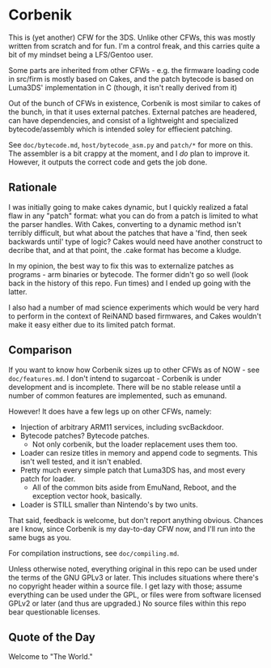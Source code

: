 Corbenik
==============================

This is (yet another) CFW for the 3DS. Unlike other CFWs, this was mostly written from scratch and for fun. I'm a control freak, and this carries quite a bit of my mindset being a LFS/Gentoo user.

Some parts are inherited from other CFWs - e.g. the firmware loading code in src/firm is mostly based on Cakes, and the patch bytecode is based on Luma3DS' implementation in C (though, it isn't really derived from it)

Out of the bunch of CFWs in existence, Corbenik is most similar to cakes of the bunch, in that it uses external patches. External patches are headered, can have dependencies, and consist of a lightweight and specialized bytecode/assembly which is intended soley for effiecient patching.

See `doc/bytecode.md`, `host/bytecode_asm.py`  and `patch/*` for more on this. The assembler is a bit crappy at the moment, and I *do* plan to improve it. However, it outputs the correct code and gets the job done.

## Rationale

I was initially going to make cakes dynamic, but I quickly realized a fatal flaw in any "patch" format: what you can do from a patch is limited to what the parser handles. With Cakes, converting to a dynamic method isn't terribly difficult, but what about the patches that have a 'find, then seek backwards until' type of logic? Cakes would need have another construct to decribe that, and at that point, the .cake format has become a kludge.

In my opinion, the best way to fix this was to externalize patches as programs - arm binaries or bytecode. The former didn't go so well (look back in the history of this repo. Fun times) and I ended up going with the latter.

I also had a number of mad science experiments which would be very hard to perform in the context of ReiNAND based firmwares, and Cakes wouldn't make it easy either due to its limited patch format.

## Comparison

If you want to know how Corbenik sizes up to other CFWs as of NOW - see `doc/features.md`. I don't intend to sugarcoat - Corbenik is under development and is incomplete. There will be no stable release until a number of common features are implemented, such as emunand.

However! It does have a few legs up on other CFWs, namely:
 * Injection of arbitrary ARM11 services, including svcBackdoor.
 * Bytecode patches? Bytecode patches.
   * Not only corbenik, but the loader replacement uses them too.
 * Loader can resize titles in memory and append code to segments. This isn't well tested, and it isn't enabled.
 * Pretty much every simple patch that Luma3DS has, and most every patch for loader.
   * All of the common bits aside from EmuNand, Reboot, and the exception vector hook, basically.
 * Loader is STILL smaller than Nintendo's by two units.

That said, feedback is welcome, but don't report anything obvious. Chances are I know, since Corbenik is my day-to-day CFW now, and I'll run into the same bugs as you.

For compilation instructions, see `doc/compiling.md`.

Unless otherwise noted, everything original in this repo can be used under the terms of the GNU GPLv3 or later. This includes situations where there's no copyright header within a source file. I get lazy with those; assume everything can be used under the GPL, or files were from software licensed GPLv2 or later (and thus are upgraded.) No source files within this repo bear questionable licenses.

## Quote of the Day

Welcome to "The World."
